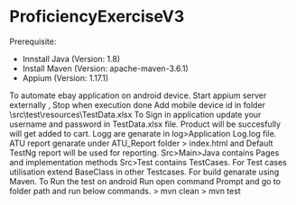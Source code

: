 # ProficiencyExerciseV3

Prerequisite:

- Innstall Java (Version: 1.8)
- Install Maven (Version: apache-maven-3.6.1)
- Appium (Version: 1.17.1)

To automate ebay application on android device.
Start appium server externally , Stop when execution done
Add mobile device id in folder \src\test\resources\TestData.xlsx
To Sign in application update your username and password in TestData.xlsx file.
Product will be succesfully will get added to cart.
Logg are genarate in log>Application Log.log file.
ATU report genarate under ATU_Report folder > index.html and Default TestNg report will be used for reporting.
Src>Main>Java contains Pages and implementation methods
Src>Test contains TestCases.
For Test cases utilisation extend BaseClass in other Testcases.
For build genarate using Maven.
To Run the test on android Run open command Prompt and go to folder path and run below commands.
	> mvn clean
	> mvn test
	
 